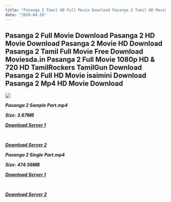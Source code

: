 ```yaml
---
title: "Pasanga 2 Tamil HD Full Movie Download Pasanga 2 Tamil HD Movie Download"
date: "2020-04-19"
---
```


## Pasanga 2 Full Movie Download Pasanga 2 HD Movie Download Pasanga 2 Movie HD Download Pasanga 2 Tamil Full Movie Free Download Moviesda.in Pasanga 2 Full Movie 1080p HD & 720 HD TamilRockers TamilGun Download Pasanga 2 Full HD Movie isaimini Download Pasanga 2 Mp4 HD Movie Download

![](https://images.moviebuff.com/a442808b-e77c-470b-aab8-1b9e89315d10?w=1000)

**_Pasanga 2 Sample Part.mp4_**

**_Size:_** **_3.67MB_**

**_[Download Server 1](http://s4.uptofiles.net//files/Tamil{300377c8a1a3ba2999b4bbe3381b1ea1a812b0b70d21946c68d529294a5c2999}202015{300377c8a1a3ba2999b4bbe3381b1ea1a812b0b70d21946c68d529294a5c2999}20Movies/Pasanga{300377c8a1a3ba2999b4bbe3381b1ea1a812b0b70d21946c68d529294a5c2999}202{300377c8a1a3ba2999b4bbe3381b1ea1a812b0b70d21946c68d529294a5c2999}20(2015)/Pasanga{300377c8a1a3ba2999b4bbe3381b1ea1a812b0b70d21946c68d529294a5c2999}202{300377c8a1a3ba2999b4bbe3381b1ea1a812b0b70d21946c68d529294a5c2999}20(640x360)/Pasanga{300377c8a1a3ba2999b4bbe3381b1ea1a812b0b70d21946c68d529294a5c2999}202{300377c8a1a3ba2999b4bbe3381b1ea1a812b0b70d21946c68d529294a5c2999}20HD{300377c8a1a3ba2999b4bbe3381b1ea1a812b0b70d21946c68d529294a5c2999}20Sample.mp4)_**

**_[  
](http://s4.uptofiles.net//files/Tamil{300377c8a1a3ba2999b4bbe3381b1ea1a812b0b70d21946c68d529294a5c2999}202015{300377c8a1a3ba2999b4bbe3381b1ea1a812b0b70d21946c68d529294a5c2999}20Movies/Pasanga{300377c8a1a3ba2999b4bbe3381b1ea1a812b0b70d21946c68d529294a5c2999}202{300377c8a1a3ba2999b4bbe3381b1ea1a812b0b70d21946c68d529294a5c2999}20(2015)/Pasanga{300377c8a1a3ba2999b4bbe3381b1ea1a812b0b70d21946c68d529294a5c2999}202{300377c8a1a3ba2999b4bbe3381b1ea1a812b0b70d21946c68d529294a5c2999}20(640x360)/Pasanga{300377c8a1a3ba2999b4bbe3381b1ea1a812b0b70d21946c68d529294a5c2999}202{300377c8a1a3ba2999b4bbe3381b1ea1a812b0b70d21946c68d529294a5c2999}20HD{300377c8a1a3ba2999b4bbe3381b1ea1a812b0b70d21946c68d529294a5c2999}20Sample.mp4)_**

**_[Download Server 2](http://s4.uptofiles.net//files/Tamil{300377c8a1a3ba2999b4bbe3381b1ea1a812b0b70d21946c68d529294a5c2999}202015{300377c8a1a3ba2999b4bbe3381b1ea1a812b0b70d21946c68d529294a5c2999}20Movies/Pasanga{300377c8a1a3ba2999b4bbe3381b1ea1a812b0b70d21946c68d529294a5c2999}202{300377c8a1a3ba2999b4bbe3381b1ea1a812b0b70d21946c68d529294a5c2999}20(2015)/Pasanga{300377c8a1a3ba2999b4bbe3381b1ea1a812b0b70d21946c68d529294a5c2999}202{300377c8a1a3ba2999b4bbe3381b1ea1a812b0b70d21946c68d529294a5c2999}20(640x360)/Pasanga{300377c8a1a3ba2999b4bbe3381b1ea1a812b0b70d21946c68d529294a5c2999}202{300377c8a1a3ba2999b4bbe3381b1ea1a812b0b70d21946c68d529294a5c2999}20HD{300377c8a1a3ba2999b4bbe3381b1ea1a812b0b70d21946c68d529294a5c2999}20Sample.mp4)_**

**_Pasanga 2 Single Part.mp4_**

**_Size:_**  **_474.56MB_**

**_[Download Server 1](http://s4.uptofiles.net//files/Tamil{300377c8a1a3ba2999b4bbe3381b1ea1a812b0b70d21946c68d529294a5c2999}202015{300377c8a1a3ba2999b4bbe3381b1ea1a812b0b70d21946c68d529294a5c2999}20Movies/Pasanga{300377c8a1a3ba2999b4bbe3381b1ea1a812b0b70d21946c68d529294a5c2999}202{300377c8a1a3ba2999b4bbe3381b1ea1a812b0b70d21946c68d529294a5c2999}20(2015)/Pasanga{300377c8a1a3ba2999b4bbe3381b1ea1a812b0b70d21946c68d529294a5c2999}202{300377c8a1a3ba2999b4bbe3381b1ea1a812b0b70d21946c68d529294a5c2999}20(640x360)/Pasanga{300377c8a1a3ba2999b4bbe3381b1ea1a812b0b70d21946c68d529294a5c2999}202{300377c8a1a3ba2999b4bbe3381b1ea1a812b0b70d21946c68d529294a5c2999}20HD.mp4)_**

**_[  
](http://s4.uptofiles.net//files/Tamil{300377c8a1a3ba2999b4bbe3381b1ea1a812b0b70d21946c68d529294a5c2999}202015{300377c8a1a3ba2999b4bbe3381b1ea1a812b0b70d21946c68d529294a5c2999}20Movies/Pasanga{300377c8a1a3ba2999b4bbe3381b1ea1a812b0b70d21946c68d529294a5c2999}202{300377c8a1a3ba2999b4bbe3381b1ea1a812b0b70d21946c68d529294a5c2999}20(2015)/Pasanga{300377c8a1a3ba2999b4bbe3381b1ea1a812b0b70d21946c68d529294a5c2999}202{300377c8a1a3ba2999b4bbe3381b1ea1a812b0b70d21946c68d529294a5c2999}20(640x360)/Pasanga{300377c8a1a3ba2999b4bbe3381b1ea1a812b0b70d21946c68d529294a5c2999}202{300377c8a1a3ba2999b4bbe3381b1ea1a812b0b70d21946c68d529294a5c2999}20HD.mp4)_**

**_[Download Server 2](http://s4.uptofiles.net//files/Tamil{300377c8a1a3ba2999b4bbe3381b1ea1a812b0b70d21946c68d529294a5c2999}202015{300377c8a1a3ba2999b4bbe3381b1ea1a812b0b70d21946c68d529294a5c2999}20Movies/Pasanga{300377c8a1a3ba2999b4bbe3381b1ea1a812b0b70d21946c68d529294a5c2999}202{300377c8a1a3ba2999b4bbe3381b1ea1a812b0b70d21946c68d529294a5c2999}20(2015)/Pasanga{300377c8a1a3ba2999b4bbe3381b1ea1a812b0b70d21946c68d529294a5c2999}202{300377c8a1a3ba2999b4bbe3381b1ea1a812b0b70d21946c68d529294a5c2999}20(640x360)/Pasanga{300377c8a1a3ba2999b4bbe3381b1ea1a812b0b70d21946c68d529294a5c2999}202{300377c8a1a3ba2999b4bbe3381b1ea1a812b0b70d21946c68d529294a5c2999}20HD.mp4)_**
